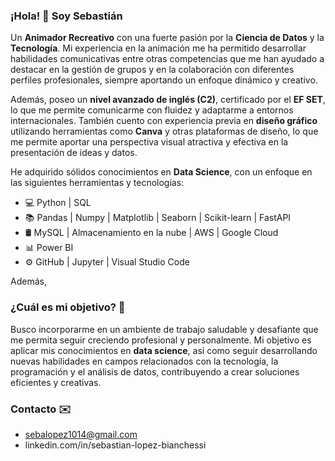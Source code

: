 ### ¡Hola! 👋 Soy Sebastián

Un **Animador Recreativo** con una fuerte pasión por la **Ciencia de Datos** y la **Tecnología**. Mi experiencia en la animación me ha permitido desarrollar habilidades comunicativas entre otras competencias que me han ayudado a destacar en la gestión de grupos y en la colaboración con diferentes perfiles profesionales, siempre aportando un enfoque dinámico y creativo.

Además, poseo un **nivel avanzado de inglés (C2)**, certificado por el **EF SET**, lo que me permite comunicarme con fluidez y adaptarme a entornos internacionales. También cuento con experiencia previa en **diseño gráfico** utilizando herramientas como **Canva** y otras plataformas de diseño, lo que me permite aportar una perspectiva visual atractiva y efectiva en la presentación de ideas y datos.

He adquirido sólidos conocimientos en **Data Science**, con un enfoque en las siguientes herramientas y tecnologías:
- 💻 Python | SQL
- 📚 Pandas | Numpy | Matplotlib | Seaborn | Scikit-learn | FastAPI 
- 🛢 MySQL | Almacenamiento en la nube | AWS | Google Cloud
- 📊 Power BI
- ⚙️ GitHub | Jupyter | Visual Studio Code

Además, 

### ¿Cuál es mi objetivo? 🚀
Busco incorporarme en un ambiente de trabajo saludable y desafiante que me permita seguir creciendo profesional y personalmente. Mi objetivo es aplicar mis conocimientos en **data science**, así como seguir desarrollando nuevas habilidades en campos relacionados con la tecnología, la programación y el análisis de datos, contribuyendo a crear soluciones eficientes y creativas.

### Contacto ✉️
- sebalopez1014@gmail.com
- linkedin.com/in/sebastian-lopez-bianchessi
